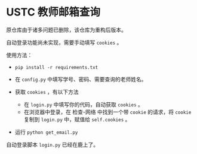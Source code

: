 # USTC 教师邮箱查询

原仓库由于诸多问题已删除，该仓库为重构后版本。

自动登录功能尚未实现，需要手动填写 `cookies` 。

使用方法：

- `pip install -r requirements.txt`

- 在 `config.py` 中填写学号、密码、需要查询的老师姓名。
- 获取 `cookies` ，有以下方法
  - 在 `login.py` 中填写你的代码，自动获取 `cookies` 。
  - 在浏览器中登录，在 检查-网络 中找到一个带 `cookie` 的请求，将 `cookie` 复制到 `login.py` 中，赋值给 `self.cookies` 。
- 运行 `python get_email.py` 





自动登录脚本 `login.py` 已经在鹿上了。